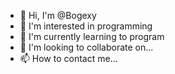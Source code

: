 - 👋 Hi, I'm @Bogexy
- 👀 I'm interested in programming
- 🌱 I'm currently learning to program
- 💞️ I'm looking to collaborate on...
- 📫 How to contact me...

<!---
Bogexy/Bogexy is a ✨ special ✨ repository because its `README.md` (this file) appears on your GitHub profile.
You can click the Preview link to take a look at your changes.
--->
